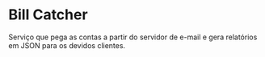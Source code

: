 # Bill Catcher
Serviço que pega as contas a partir do servidor de e-mail e gera relatórios em JSON para os devidos clientes.
